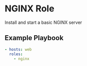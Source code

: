 NGINX Role
=========

Install and start a basic NGINX server

Example Playbook
----------------

```yml
- hosts: web
  roles:
    - nginx
```